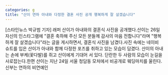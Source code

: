 ```yaml
---
categories: g
title: "산이 연하 아내와 다정한 결혼 사진 공개 행복하게 잘 살겠습니다"
---
```

[스타인뉴스 박규범 기자] 래퍼 산이가 아내와의 결혼식 사진을 공개했다.산이는 26일 자신의 인스타그램에 "결혼 축하해 주신 모든 분들께 감사의 마음 전합니다"라며 "행복하게 잘 살겠습니다"라는 글을 게시하면서, 결혼식 사진을 남겼다.사진 속에는 네이비 슈트를 입은 산이가 아내와 함께 다정한 포즈를 취하고 있는 모습이 담겼다. 산이의 아내는 손에 부케(꽃다발)를 쥐고 산이에게 기대어 서 있다. 단란한 두 사람의 모습이 눈길을 사로잡는다.한편 산이는 지난 24일 서울 청담동 모처에서 비공개로 웨딩마치를 울린다. 신부는 연하의 비연예인